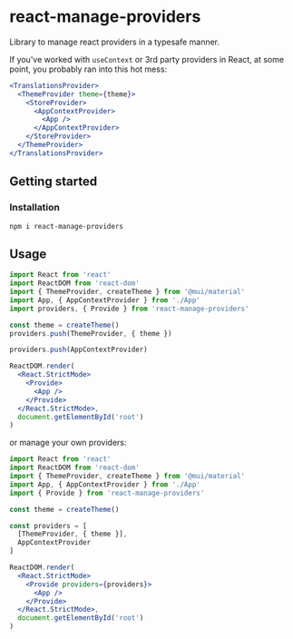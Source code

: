 # react-manage-providers
Library to manage react providers in a typesafe manner.

If you've worked with `useContext` or 3rd party providers in React, at some point, you probably ran into this hot mess:
```jsx
<TranslationsProvider>
  <ThemeProvider theme={theme}>
    <StoreProvider>
      <AppContextProvider>
        <App />
      </AppContextProvider>
    </StoreProvider>
  </ThemeProvider>
</TranslationsProvider>
```

## Getting started
### Installation
`npm i react-manage-providers`

## Usage
```jsx
import React from 'react'
import ReactDOM from 'react-dom'
import { ThemeProvider, createTheme } from '@mui/material'
import App, { AppContextProvider } from './App'
import providers, { Provide } from 'react-manage-providers'

const theme = createTheme()
providers.push(ThemeProvider, { theme })

providers.push(AppContextProvider)

ReactDOM.render(
  <React.StrictMode>
    <Provide>
      <App />
    </Provide>
  </React.StrictMode>,
  document.getElementById('root')
)
```
or manage your own providers:
```jsx
import React from 'react'
import ReactDOM from 'react-dom'
import { ThemeProvider, createTheme } from '@mui/material'
import App, { AppContextProvider } from './App'
import { Provide } from 'react-manage-providers'

const theme = createTheme()

const providers = [
  [ThemeProvider, { theme }],
  AppContextProvider
]

ReactDOM.render(
  <React.StrictMode>
    <Provide providers={providers}>
      <App />
    </Provide>
  </React.StrictMode>,
  document.getElementById('root')
)
```
